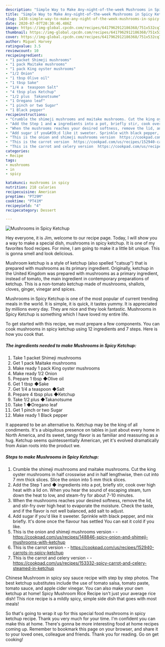 ```yaml
---
description: "Simple Way to Make Any-night-of-the-week Mushrooms in Spicy Ketchup"
title: "Simple Way to Make Any-night-of-the-week Mushrooms in Spicy Ketchup"
slug: 1438-simple-way-to-make-any-night-of-the-week-mushrooms-in-spicy-ketchup
date: 2020-07-07T20:30:46.486Z
image: https://img-global.cpcdn.com/recipes/6417962912186368/751x532cq70/mushrooms-in-spicy-ketchup-recipe-main-photo.jpg
thumbnail: https://img-global.cpcdn.com/recipes/6417962912186368/751x532cq70/mushrooms-in-spicy-ketchup-recipe-main-photo.jpg
cover: https://img-global.cpcdn.com/recipes/6417962912186368/751x532cq70/mushrooms-in-spicy-ketchup-recipe-main-photo.jpg
author: Miguel Harvey
ratingvalue: 3.5
reviewcount: 10
recipeingredient:
- "1 packet Shimeji mushrooms"
- "1 pack Maitake mushrooms"
- "1 pack King oyster mushrooms"
- "1/2 Onion"
- "1 tbsp Olive oil"
- "1 tbsp Sake"
- "1/4 a  teaspoon Salt"
- "4 tbsp plus Ketchup"
- "1/2 plus  Takanotsume"
- "1 Oregano leaf"
- "1 pinch or two Sugar"
- "1 Black pepper"
recipeinstructions:
- "Crumble the shimeji mushrooms and maitake mushrooms. Cut the king oyster mushrooms in half crosswise and in half lengthwise, then cut into 7 mm thick slices. Slice the onion into 5 mm thick slices."
- "Add the Step 1 and ◆ ingredients into a pot, briefly stir, cook over high heat with a lid on. When you hear the sound of escaping steam, turn down the heat to low, and steam-fry for about 7-10 minutes."
- "When the mushrooms reaches your desired softness, remove the lid, and stir-fry over high heat to evaporate the moisture. Check the taste, and if the flavor is not well balanced, add salt to adjust."
- "Add sugar if you&#39;d like it sweeter. Sprinkle with black pepper, and mix briefly. It&#39;s done once the flavour has settled You can eat it cold if you like."
- "This is the onion and shimeji mushrooms version  https://cookpad.com/us/recipes/148846-spicy-onion-and-shimeji-mushrooms-with-ketchup"
- "This is the carrot version  https://cookpad.com/us/recipes/152940-carrots-in-spicy-ketchup"
- "This is the carrot and celery version  https://cookpad.com/us/recipes/153332-spicy-carrot-and-celery-steamed-in-ketchup"
categories:
- Recipe
tags:
- mushrooms
- in
- spicy

katakunci: mushrooms in spicy 
nutrition: 218 calories
recipecuisine: American
preptime: "PT29M"
cooktime: "PT41M"
recipeyield: "4"
recipecategory: Dessert

---
```



![Mushrooms in Spicy Ketchup](https://img-global.cpcdn.com/recipes/6417962912186368/751x532cq70/mushrooms-in-spicy-ketchup-recipe-main-photo.jpg)

Hey everyone, it is Jim, welcome to our recipe page. Today, I will show you a way to make a special dish, mushrooms in spicy ketchup. It is one of my favorites food recipes. For mine, I am going to make it a little bit unique. This is gonna smell and look delicious.

Mushroom ketchup is a style of ketchup (also spelled &#34;catsup&#34;) that is prepared with mushrooms as its primary ingredient. Originally, ketchup in the United Kingdom was prepared with mushrooms as a primary ingredient, instead of tomato, the main ingredient in contemporary preparations of ketchup. This is a non-tomato ketchup made of mushrooms, shallots, cloves, ginger, vinegar and spices.

Mushrooms in Spicy Ketchup is one of the most popular of current trending meals in the world. It is simple, it is quick, it tastes yummy. It is appreciated by millions every day. They are nice and they look fantastic. Mushrooms in Spicy Ketchup is something which I have loved my entire life.


To get started with this recipe, we must prepare a few components. You can cook mushrooms in spicy ketchup using 12 ingredients and 7 steps. Here is how you cook that.

<!--inarticleads1-->

##### The ingredients needed to make Mushrooms in Spicy Ketchup:

1. Take 1 packet Shimeji mushrooms
1. Get 1 pack Maitake mushrooms
1. Make ready 1 pack King oyster mushrooms
1. Make ready 1/2 Onion
1. Prepare 1 tbsp ◆Olive oil
1. Get 1 tbsp ◆Sake
1. Get 1/4 a  teaspoon ◆Salt
1. Prepare 4 tbsp plus ◆Ketchup
1. Take 1/2 plus  ◆Takanotsume
1. Take 1 ◆Oregano leaf
1. Get 1 pinch or two Sugar
1. Make ready 1 Black pepper


It appeared to be an alternative to. Ketchup may be the king of all condiments. It&#39;s a ubiquitous presence on tables in just about every home in North America, and its sweet, tangy flavor is as familiar and reassuring as a hug. Ketchup seems quintessentially American, yet it&#39;s evolved dramatically from Asian roots into the product we. 

<!--inarticleads2-->

##### Steps to make Mushrooms in Spicy Ketchup:

1. Crumble the shimeji mushrooms and maitake mushrooms. Cut the king oyster mushrooms in half crosswise and in half lengthwise, then cut into 7 mm thick slices. Slice the onion into 5 mm thick slices.
1. Add the Step 1 and ◆ ingredients into a pot, briefly stir, cook over high heat with a lid on. When you hear the sound of escaping steam, turn down the heat to low, and steam-fry for about 7-10 minutes.
1. When the mushrooms reaches your desired softness, remove the lid, and stir-fry over high heat to evaporate the moisture. Check the taste, and if the flavor is not well balanced, add salt to adjust.
1. Add sugar if you&#39;d like it sweeter. Sprinkle with black pepper, and mix briefly. It&#39;s done once the flavour has settled You can eat it cold if you like.
1. This is the onion and shimeji mushrooms version -  - https://cookpad.com/us/recipes/148846-spicy-onion-and-shimeji-mushrooms-with-ketchup
1. This is the carrot version -  - https://cookpad.com/us/recipes/152940-carrots-in-spicy-ketchup
1. This is the carrot and celery version -  - https://cookpad.com/us/recipes/153332-spicy-carrot-and-celery-steamed-in-ketchup


Chinese Mushroom in spicy soy sauce recipe with step by step photos. The best ketchup substitutes include the use of tomato salsa, tomato paste, tomato sauce, and apple cider vinegar. You can also make your own ketchup at home! Spicy Mushroom Rice Recipe isn&#39;t just your average rice dish! This rice recipe is a mildly spicy, simple side dish that goes with most meals! 

So that's going to wrap it up for this special food mushrooms in spicy ketchup recipe. Thank you very much for your time. I'm confident you can make this at home. There's gonna be more interesting food at home recipes coming up. Remember to bookmark this page on your browser, and share it to your loved ones, colleague and friends. Thank you for reading. Go on get cooking!
